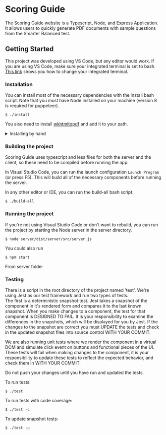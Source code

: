 # Scoring Guide

The Scoring Guide website is a Typescript, Node, and Express Application. It allows users to quickly generate PDF documents with sample questions from the Smarter Balanced test.

## Getting Started

This project was developed using VS Code, but any editor would work. If you are using VS Code, make sure your integrated terminal is set to bash. [This link](https://code.visualstudio.com/docs/editor/integrated-terminal#_configuration) shows you how to change your integrated terminal. 

### Installation
You can install most of the necessary dependencies with the install bash script. Note that you must have Node installed on your machine (version 8 is required for puppeteer). 
```
$ ./install
```

You also need to install [wkhtmltopdf](https://wkhtmltopdf.org/downloads.html) and add it to your path. 

<details> 
  <summary>Installing by hand</summary>

1. In the **client** directory, install npm dependencies.
```
$ cd client/
$ npm install
```
2. In the **server** directory, install npm dependencies. Note that you may need to go back to the project's root directory before running the following commands. 
```
$ cd server/
$ npm install
```
3. Install global dependencies
```
$ npm install -g jest
$ npm install -g lessc-each
$ npm install -g typescript
```
</details>

### Building the project
Scoring Guide uses typescript and less files for both the server and the client, so these need to be compiled before running the app. 

In Visual Studio Code, you can run the launch configuration `Launch Program` (or press F5). This will build all of the necessary components before running the server. 

In any other editor or IDE, you can run the build-all bash script.
```
$ ./build-all
```

### Running the project
If you're not using Visual Studio Code or don't want to rebuild, you can run the project by starting the Node server in the server directory.
```
$ node server/dist/server/src/server.js
```

You could also run 
```
$ npm start
```
From server folder

### Testing
There is a script in the root directory of the project named 'test'. We're using Jest as our test framework and run two types of tests.  
The first is a deterministic snapshot test. Jest takes a snapshot of the component in it's rendered form and compares it to the 
last known snapshot. When you make changes to a component, the test for that component is DESIGNED TO FAIL. It is your responsibility to 
examine the differences in the snapshots, which will be displayed for you by Jest. If the changes to the snapshot are correct you must 
UPDATE the tests and check in the updated snapshot files into source control WITH YOUR COMMIT.

We are also running unit tests where we render the component in a virtual DOM and simulate click event on buttons and functional pieces 
of the UI. These tests will fail when making changes to the component, it is your responsibility to update these tests to reflect the 
expected behavior, and check them in WITH YOUR COMMIT.

Do not push your changes until you have run and updated the tests.

To run tests:
```
$ ./test
```

To run tests with code coverage:
```
$ ./test -c
```

To update snapshot tests:
```
$ ./test -u
```

